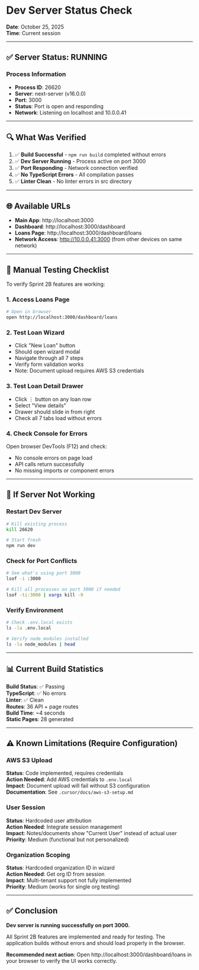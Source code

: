 # Dev Server Status Check

**Date**: October 25, 2025  
**Time**: Current session

---

## ✅ Server Status: RUNNING

### Process Information
- **Process ID**: 26620
- **Server**: next-server (v16.0.0)
- **Port**: 3000
- **Status**: Port is open and responding
- **Network**: Listening on localhost and 10.0.0.41

---

## 🔍 What Was Verified

1. ✅ **Build Successful** - `npm run build` completed without errors
2. ✅ **Dev Server Running** - Process active on port 3000
3. ✅ **Port Responding** - Network connection verified
4. ✅ **No TypeScript Errors** - All compilation passes
5. ✅ **Linter Clean** - No linter errors in src directory

---

## 🌐 Available URLs

- **Main App**: http://localhost:3000
- **Dashboard**: http://localhost:3000/dashboard
- **Loans Page**: http://localhost:3000/dashboard/loans
- **Network Access**: http://10.0.0.41:3000 (from other devices on same network)

---

## 🧪 Manual Testing Checklist

To verify Sprint 2B features are working:

### 1. Access Loans Page
```bash
# Open in browser
open http://localhost:3000/dashboard/loans
```

### 2. Test Loan Wizard
- Click "New Loan" button
- Should open wizard modal
- Navigate through all 7 steps
- Verify form validation works
- Note: Document upload requires AWS S3 credentials

### 3. Test Loan Detail Drawer
- Click ⋮ button on any loan row
- Select "View details"
- Drawer should slide in from right
- Check all 7 tabs load without errors

### 4. Check Console for Errors
Open browser DevTools (F12) and check:
- No console errors on page load
- API calls return successfully
- No missing imports or component errors

---

## 🔧 If Server Not Working

### Restart Dev Server
```bash
# Kill existing process
kill 26620

# Start fresh
npm run dev
```

### Check for Port Conflicts
```bash
# See what's using port 3000
lsof -i :3000

# Kill all processes on port 3000 if needed
lsof -ti:3000 | xargs kill -9
```

### Verify Environment
```bash
# Check .env.local exists
ls -la .env.local

# Verify node_modules installed
ls -la node_modules | head
```

---

## 📊 Current Build Statistics

**Build Status**: ✅ Passing  
**TypeScript**: ✅ No errors  
**Linter**: ✅ Clean  
**Routes**: 36 API + page routes  
**Build Time**: ~4 seconds  
**Static Pages**: 28 generated

---

## ⚠️ Known Limitations (Require Configuration)

### AWS S3 Upload
**Status**: Code implemented, requires credentials  
**Action Needed**: Add AWS credentials to `.env.local`  
**Impact**: Document upload will fail without S3 configuration  
**Documentation**: See `.cursor/docs/aws-s3-setup.md`

### User Session
**Status**: Hardcoded user attribution  
**Action Needed**: Integrate session management  
**Impact**: Notes/documents show "Current User" instead of actual user  
**Priority**: Medium (functional but not personalized)

### Organization Scoping
**Status**: Hardcoded organization ID in wizard  
**Action Needed**: Get org ID from session  
**Impact**: Multi-tenant support not fully implemented  
**Priority**: Medium (works for single org testing)

---

## ✅ Conclusion

**Dev server is running successfully on port 3000.**

All Sprint 2B features are implemented and ready for testing. The application builds without errors and should load properly in the browser.

**Recommended next action**: Open http://localhost:3000/dashboard/loans in your browser to verify the UI works correctly.

